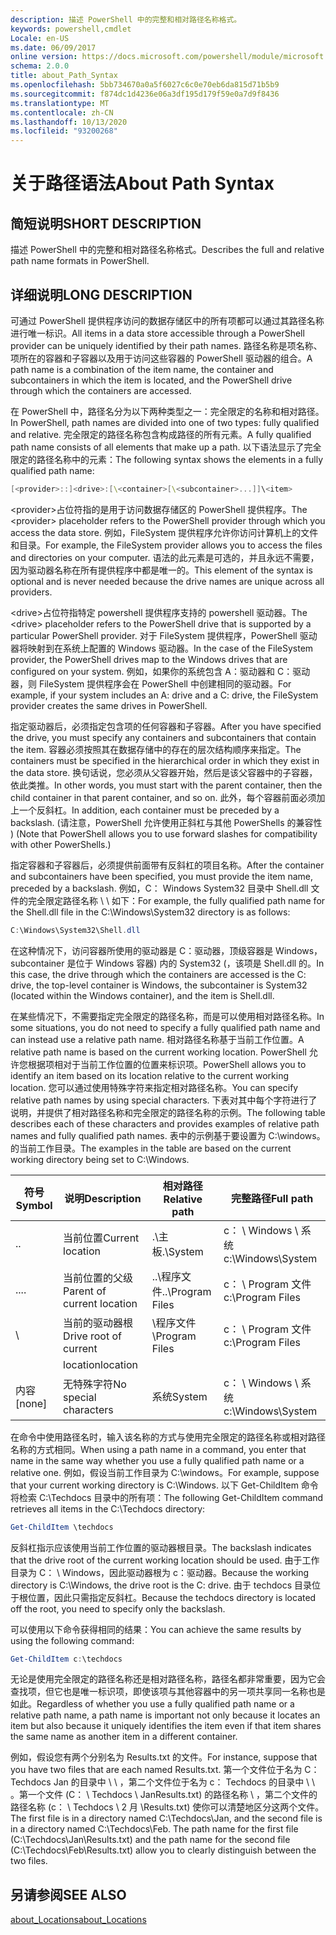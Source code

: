 ```yaml
---
description: 描述 PowerShell 中的完整和相对路径名称格式。
keywords: powershell,cmdlet
Locale: en-US
ms.date: 06/09/2017
online version: https://docs.microsoft.com/powershell/module/microsoft.powershell.core/about/about_path_syntax?view=powershell-5.1&WT.mc_id=ps-gethelp
schema: 2.0.0
title: about_Path_Syntax
ms.openlocfilehash: 5bb734670a0a5f6027c6c0e70eb6da815d71b5b9
ms.sourcegitcommit: f874dc1d4236e06a3df195d179f59e0a7d9f8436
ms.translationtype: MT
ms.contentlocale: zh-CN
ms.lasthandoff: 10/13/2020
ms.locfileid: "93200268"
---
```

# <a name="about-path-syntax"></a><span data-ttu-id="67ea1-104">关于路径语法</span><span class="sxs-lookup"><span data-stu-id="67ea1-104">About Path Syntax</span></span>

## <a name="short-description"></a><span data-ttu-id="67ea1-105">简短说明</span><span class="sxs-lookup"><span data-stu-id="67ea1-105">SHORT DESCRIPTION</span></span>

<span data-ttu-id="67ea1-106">描述 PowerShell 中的完整和相对路径名称格式。</span><span class="sxs-lookup"><span data-stu-id="67ea1-106">Describes the full and relative path name formats in  PowerShell.</span></span>

## <a name="long-description"></a><span data-ttu-id="67ea1-107">详细说明</span><span class="sxs-lookup"><span data-stu-id="67ea1-107">LONG DESCRIPTION</span></span>

<span data-ttu-id="67ea1-108">可通过 PowerShell 提供程序访问的数据存储区中的所有项都可以通过其路径名称进行唯一标识。</span><span class="sxs-lookup"><span data-stu-id="67ea1-108">All items in a data store accessible through a PowerShell provider can be uniquely identified by their path names.</span></span> <span data-ttu-id="67ea1-109">路径名称是项名称、项所在的容器和子容器以及用于访问这些容器的 PowerShell 驱动器的组合。</span><span class="sxs-lookup"><span data-stu-id="67ea1-109">A path name is a combination of the item name, the container and subcontainers in which the item is located, and the PowerShell drive through which the containers are accessed.</span></span>

<span data-ttu-id="67ea1-110">在 PowerShell 中，路径名分为以下两种类型之一：完全限定的名称和相对路径。</span><span class="sxs-lookup"><span data-stu-id="67ea1-110">In PowerShell, path names are divided into one of two types: fully qualified and relative.</span></span> <span data-ttu-id="67ea1-111">完全限定的路径名称包含构成路径的所有元素。</span><span class="sxs-lookup"><span data-stu-id="67ea1-111">A fully qualified path name consists of all elements that make up a path.</span></span> <span data-ttu-id="67ea1-112">以下语法显示了完全限定的路径名称中的元素：</span><span class="sxs-lookup"><span data-stu-id="67ea1-112">The following syntax shows the elements in a fully qualified path name:</span></span>

```powershell
[<provider>::]<drive>:[\<container>[\<subcontainer>...]]\<item>
```

<span data-ttu-id="67ea1-113">\<provider\>占位符指的是用于访问数据存储区的 PowerShell 提供程序。</span><span class="sxs-lookup"><span data-stu-id="67ea1-113">The \<provider\> placeholder refers to the PowerShell provider through which you access the data store.</span></span> <span data-ttu-id="67ea1-114">例如，FileSystem 提供程序允许你访问计算机上的文件和目录。</span><span class="sxs-lookup"><span data-stu-id="67ea1-114">For example, the FileSystem provider allows you to access the files and directories on your computer.</span></span> <span data-ttu-id="67ea1-115">语法的此元素是可选的，并且永远不需要，因为驱动器名称在所有提供程序中都是唯一的。</span><span class="sxs-lookup"><span data-stu-id="67ea1-115">This element of the syntax is optional and is never needed because the drive names are unique across all providers.</span></span>

<span data-ttu-id="67ea1-116">\<drive\>占位符指特定 powershell 提供程序支持的 powershell 驱动器。</span><span class="sxs-lookup"><span data-stu-id="67ea1-116">The \<drive\> placeholder refers to the PowerShell drive that is supported by a particular PowerShell provider.</span></span> <span data-ttu-id="67ea1-117">对于 FileSystem 提供程序，PowerShell 驱动器将映射到在系统上配置的 Windows 驱动器。</span><span class="sxs-lookup"><span data-stu-id="67ea1-117">In the case of the FileSystem provider, the PowerShell drives map to the Windows drives that are configured on your system.</span></span> <span data-ttu-id="67ea1-118">例如，如果你的系统包含 A：驱动器和 C：驱动器，则 FileSystem 提供程序会在 PowerShell 中创建相同的驱动器。</span><span class="sxs-lookup"><span data-stu-id="67ea1-118">For example, if your system includes an A: drive and a C: drive, the FileSystem provider creates the same drives in PowerShell.</span></span>

<span data-ttu-id="67ea1-119">指定驱动器后，必须指定包含项的任何容器和子容器。</span><span class="sxs-lookup"><span data-stu-id="67ea1-119">After you have specified the drive, you must specify any containers and subcontainers that contain the item.</span></span> <span data-ttu-id="67ea1-120">容器必须按照其在数据存储中的存在的层次结构顺序来指定。</span><span class="sxs-lookup"><span data-stu-id="67ea1-120">The containers must be specified in the hierarchical order in which they exist in the data store.</span></span> <span data-ttu-id="67ea1-121">换句话说，您必须从父容器开始，然后是该父容器中的子容器，依此类推。</span><span class="sxs-lookup"><span data-stu-id="67ea1-121">In other words, you must start with the parent container, then the child container in that parent container, and so on.</span></span> <span data-ttu-id="67ea1-122">此外，每个容器前面必须加上一个反斜杠。</span><span class="sxs-lookup"><span data-stu-id="67ea1-122">In addition, each container must be preceded by a backslash.</span></span> <span data-ttu-id="67ea1-123"> (请注意，PowerShell 允许使用正斜杠与其他 PowerShells 的兼容性 ) </span><span class="sxs-lookup"><span data-stu-id="67ea1-123">(Note that PowerShell allows you to use forward slashes for compatibility with other PowerShells.)</span></span>

<span data-ttu-id="67ea1-124">指定容器和子容器后，必须提供前面带有反斜杠的项目名称。</span><span class="sxs-lookup"><span data-stu-id="67ea1-124">After the container and subcontainers have been specified, you must provide the item name, preceded by a backslash.</span></span> <span data-ttu-id="67ea1-125">例如，C： Windows System32 目录中 Shell.dll 文件的完全限定路径名称 \\ \\ 如下：</span><span class="sxs-lookup"><span data-stu-id="67ea1-125">For example, the fully qualified path name for the Shell.dll file in the C:\\Windows\\System32 directory is as follows:</span></span>

```powershell
C:\Windows\System32\Shell.dll
```

<span data-ttu-id="67ea1-126">在这种情况下，访问容器所使用的驱动器是 C：驱动器，顶级容器是 Windows，subcontainer 是位于 Windows 容器) 内的 System32 (，该项是 Shell.dll 的。</span><span class="sxs-lookup"><span data-stu-id="67ea1-126">In this case, the drive through which the containers are accessed is the C: drive, the top-level container is Windows, the subcontainer is System32 (located within the Windows container), and the item is Shell.dll.</span></span>

<span data-ttu-id="67ea1-127">在某些情况下，不需要指定完全限定的路径名称，而是可以使用相对路径名称。</span><span class="sxs-lookup"><span data-stu-id="67ea1-127">In some situations, you do not need to specify a fully qualified path name and can instead use a relative path name.</span></span> <span data-ttu-id="67ea1-128">相对路径名称基于当前工作位置。</span><span class="sxs-lookup"><span data-stu-id="67ea1-128">A relative path name is based on the current working location.</span></span> <span data-ttu-id="67ea1-129">PowerShell 允许您根据项相对于当前工作位置的位置来标识项。</span><span class="sxs-lookup"><span data-stu-id="67ea1-129">PowerShell allows you to identify an item based on its location relative to the current working location.</span></span> <span data-ttu-id="67ea1-130">您可以通过使用特殊字符来指定相对路径名称。</span><span class="sxs-lookup"><span data-stu-id="67ea1-130">You can specify relative path names by using special characters.</span></span> <span data-ttu-id="67ea1-131">下表对其中每个字符进行了说明，并提供了相对路径名称和完全限定的路径名称的示例。</span><span class="sxs-lookup"><span data-stu-id="67ea1-131">The following table describes each of these characters and provides examples of relative path names and fully qualified path names.</span></span> <span data-ttu-id="67ea1-132">表中的示例基于要设置为 C:\windows。的当前工作目录。</span><span class="sxs-lookup"><span data-stu-id="67ea1-132">The examples in the table are based on the current working directory being set to C:\Windows.</span></span>

|<span data-ttu-id="67ea1-133">符号</span><span class="sxs-lookup"><span data-stu-id="67ea1-133">Symbol</span></span>|<span data-ttu-id="67ea1-134">说明</span><span class="sxs-lookup"><span data-stu-id="67ea1-134">Description</span></span>               |<span data-ttu-id="67ea1-135">相对路径</span><span class="sxs-lookup"><span data-stu-id="67ea1-135">Relative path</span></span>    |<span data-ttu-id="67ea1-136">完整路径</span><span class="sxs-lookup"><span data-stu-id="67ea1-136">Full path</span></span>          |
|------|--------------------------|-----------------|-------------------|
|<span data-ttu-id="67ea1-137">.</span><span class="sxs-lookup"><span data-stu-id="67ea1-137">.</span></span>     |<span data-ttu-id="67ea1-138">当前位置</span><span class="sxs-lookup"><span data-stu-id="67ea1-138">Current location</span></span>          |<span data-ttu-id="67ea1-139">.\\主板</span><span class="sxs-lookup"><span data-stu-id="67ea1-139">.\\System</span></span>        |<span data-ttu-id="67ea1-140">c： \\ Windows \\ 系统</span><span class="sxs-lookup"><span data-stu-id="67ea1-140">c:\\Windows\\System</span></span>|
|<span data-ttu-id="67ea1-141">..</span><span class="sxs-lookup"><span data-stu-id="67ea1-141">..</span></span>    |<span data-ttu-id="67ea1-142">当前位置的父级</span><span class="sxs-lookup"><span data-stu-id="67ea1-142">Parent of current location</span></span>|<span data-ttu-id="67ea1-143">..\\程序文件</span><span class="sxs-lookup"><span data-stu-id="67ea1-143">..\\Program Files</span></span>|<span data-ttu-id="67ea1-144">c： \\ Program 文件</span><span class="sxs-lookup"><span data-stu-id="67ea1-144">c:\\Program Files</span></span>  |
|\     |<span data-ttu-id="67ea1-145">当前的驱动器根</span><span class="sxs-lookup"><span data-stu-id="67ea1-145">Drive root of current</span></span>     |<span data-ttu-id="67ea1-146">\\程序文件</span><span class="sxs-lookup"><span data-stu-id="67ea1-146">\\Program Files</span></span>  |<span data-ttu-id="67ea1-147">c： \\ Program 文件</span><span class="sxs-lookup"><span data-stu-id="67ea1-147">c:\\Program Files</span></span>  |
|      |<span data-ttu-id="67ea1-148">location</span><span class="sxs-lookup"><span data-stu-id="67ea1-148">location</span></span>                  |                 |                   |
|<span data-ttu-id="67ea1-149">内容</span><span class="sxs-lookup"><span data-stu-id="67ea1-149">[none]</span></span>|<span data-ttu-id="67ea1-150">无特殊字符</span><span class="sxs-lookup"><span data-stu-id="67ea1-150">No special characters</span></span>     |<span data-ttu-id="67ea1-151">系统</span><span class="sxs-lookup"><span data-stu-id="67ea1-151">System</span></span>           |<span data-ttu-id="67ea1-152">c： \\ Windows \\ 系统</span><span class="sxs-lookup"><span data-stu-id="67ea1-152">c:\\Windows\\System</span></span>|

<span data-ttu-id="67ea1-153">在命令中使用路径名时，输入该名称的方式与使用完全限定的路径名称或相对路径名称的方式相同。</span><span class="sxs-lookup"><span data-stu-id="67ea1-153">When using a path name in a command, you enter that name in the same way whether you use a fully qualified path name or a relative one.</span></span> <span data-ttu-id="67ea1-154">例如，假设当前工作目录为 C:\windows。</span><span class="sxs-lookup"><span data-stu-id="67ea1-154">For example, suppose that your current working directory is C:\Windows.</span></span> <span data-ttu-id="67ea1-155">以下 Get-ChildItem 命令将检索 C:\Techdocs 目录中的所有项：</span><span class="sxs-lookup"><span data-stu-id="67ea1-155">The following Get-ChildItem command retrieves all items in the C:\Techdocs directory:</span></span>

```powershell
Get-ChildItem \techdocs
```

<span data-ttu-id="67ea1-156">反斜杠指示应该使用当前工作位置的驱动器根目录。</span><span class="sxs-lookup"><span data-stu-id="67ea1-156">The backslash indicates that the drive root of the current working location should be used.</span></span> <span data-ttu-id="67ea1-157">由于工作目录为 C： \\ Windows，因此驱动器根为 c：驱动器。</span><span class="sxs-lookup"><span data-stu-id="67ea1-157">Because the working directory is C:\\Windows, the drive root is the C: drive.</span></span> <span data-ttu-id="67ea1-158">由于 techdocs 目录位于根位置，因此只需指定反斜杠。</span><span class="sxs-lookup"><span data-stu-id="67ea1-158">Because the techdocs directory is located off the root, you need to specify only the backslash.</span></span>

<span data-ttu-id="67ea1-159">可以使用以下命令获得相同的结果：</span><span class="sxs-lookup"><span data-stu-id="67ea1-159">You can achieve the same results by using the following command:</span></span>

```powershell
Get-ChildItem c:\techdocs
```

<span data-ttu-id="67ea1-160">无论是使用完全限定的路径名称还是相对路径名称，路径名都非常重要，因为它会查找项，但它也是唯一标识项，即使该项与其他容器中的另一项共享同一名称也是如此。</span><span class="sxs-lookup"><span data-stu-id="67ea1-160">Regardless of whether you use a fully qualified path name or a relative path name, a path name is important not only because it locates an item but also because it uniquely identifies the item even if that item shares the same name as another item in a different container.</span></span>

<span data-ttu-id="67ea1-161">例如，假设您有两个分别名为 Results.txt 的文件。</span><span class="sxs-lookup"><span data-stu-id="67ea1-161">For instance, suppose that you have two files that are each named Results.txt.</span></span>
<span data-ttu-id="67ea1-162">第一个文件位于名为 C： Techdocs Jan 的目录中 \\ \\ ，第二个文件位于名为 c： Techdocs 的目录中 \\ \\ 。第一个文件 (C： \\ Techdocs \\ JanResults.txt) 的路径名称 \\ ，第二个文件的路径名称 (c： \\ Techdocs \\ 2 月 \\Results.txt) 使你可以清楚地区分这两个文件。</span><span class="sxs-lookup"><span data-stu-id="67ea1-162">The first file is in a directory named C:\\Techdocs\\Jan, and the second file is in a directory named C:\\Techdocs\\Feb. The path name for the first file (C:\\Techdocs\\Jan\\Results.txt) and the path name for the second file (C:\\Techdocs\\Feb\\Results.txt) allow you to clearly distinguish between the two files.</span></span>

## <a name="see-also"></a><span data-ttu-id="67ea1-163">另请参阅</span><span class="sxs-lookup"><span data-stu-id="67ea1-163">SEE ALSO</span></span>

[<span data-ttu-id="67ea1-164">about_Locations</span><span class="sxs-lookup"><span data-stu-id="67ea1-164">about_Locations</span></span>](about_Locations.md)
